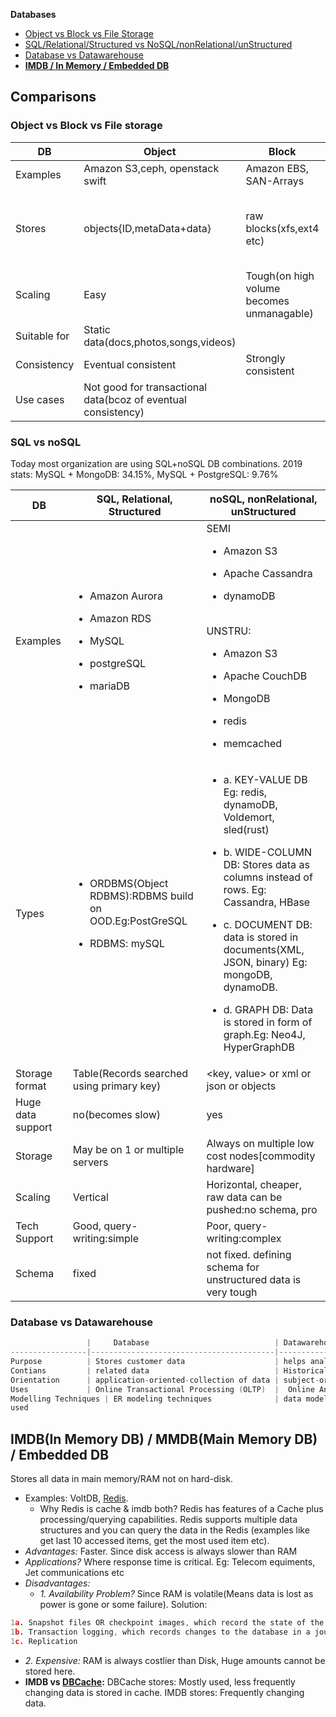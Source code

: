 **Databases**
- [Object vs Block vs File Storage](#obf)
- [SQL/Relational/Structured vs NoSQL/nonRelational/unStructured](#sn)
- [Database vs Datawarehouse](#dd)
- **[IMDB / In Memory / Embedded DB](#i)**


## Comparisons
<a name=obf></a>
### Object vs Block vs File storage

|DB | Object | Block | File |
|---|---|---|---|
|Examples | Amazon S3,ceph, openstack swift    | Amazon EBS, SAN-Arrays   |  Amazon EFS |
|Stores |objects{ID,metaData+data}| raw blocks(xfs,ext4 etc) | data in file, with limited meta-data |
|Scaling | Easy | Tough(on high volume becomes unmanagable) | |
|Suitable for |Static data(docs,photos,songs,videos) | | |
|Consistency | Eventual consistent | Strongly consistent| |
|Use cases | Not good for transactional data(bcoz of eventual consistency)| | |


<a name=sn></a>
### SQL vs noSQL
Today most organization are using SQL+noSQL DB combinations. 2019 stats:   MySQL + MongoDB: 34.15%,  MySQL + PostgreSQL: 9.76%

|DB| SQL, Relational, Structured | noSQL, nonRelational, unStructured |
|---|---|---|
|Examples |<ul><li>Amazon Aurora</li></ul> <ul><li>Amazon RDS</li></ul> <ul><li>MySQL</li></ul> <ul><li>postgreSQL</li></ul> <ul><li>mariaDB</li></ul>|SEMI<br> <ul><li>Amazon S3</li></ul> <ul><li>Apache Cassandra</li></ul> <ul><li>dynamoDB</li></ul> <br> UNSTRU: <br> <ul><li>Amazon S3</li></ul> <ul><li>Apache CouchDB</li></ul> <ul><li>MongoDB</li></ul> <ul><li>redis</li></ul> <ul><li>memcached</li></ul>|
|Types |<ul><li>ORDBMS(Object RDBMS):RDBMS build on OOD.Eg:PostGreSQL</li></ul> <ul><li>RDBMS: mySQL</li></ul> |<ul><li> a. KEY-VALUE DB Eg: redis, dynamoDB, Voldemort, sled(rust)</li></ul> <ul><li>b. WIDE-COLUMN DB: Stores data as columns instead of rows. Eg: Cassandra, HBase</li></ul> <ul><li>c. DOCUMENT DB: data is stored in documents(XML, JSON, binary) Eg: mongoDB, dynamoDB.</li></ul> <ul><li>d. GRAPH DB: Data is stored in form of graph.Eg: Neo4J, HyperGraphDB</li></ul>| 
|Storage format | Table(Records searched using primary key) | <key, value> or xml or json or objects |
|Huge data support | no(becomes slow) | yes |
|Storage | May be on 1 or multiple servers | Always on multiple low cost nodes[commodity hardware] |
|Scaling | Vertical | Horizontal, cheaper, raw data can be pushed:no schema, pro |
|Tech Support | Good, query-writing:simple | Poor, query-writing:complex |
|Schema | fixed | not fixed. defining schema for unstructured data is very tough |

<a name=dd></a>
### Database vs Datawarehouse
```c
                 |     Database                            | Datawarehouse
-----------------|-----------------------------------------|-------------------
Purpose          | Stores customer data                    | helps analyze data
Contians         | related data                            | Historical & commutative data
Orientation      | application-oriented-collection of data | subject-oriented collection of data
Uses             | Online Transactional Processing (OLTP)  |  Online Analytical Processing (OLAP)
Modelling Techniques | ER modeling techniques              | data modeling
used 
```

<a name=i></a>
## IMDB(In Memory DB) / MMDB(Main Memory DB) / Embedded DB
Stores all data in main memory/RAM not on hard-disk. 
- Examples: VoltDB, [Redis](/System-Design/Concepts/Cache).
  - Why Redis is cache & imdb both? Redis has features of a Cache plus processing/querying capabilities. Redis supports multiple data structures and you can query the data in the Redis (examples like get last 10 accessed items, get the most used item etc).
- *Advantages:* Faster. Since disk access is always slower than RAM
- *Applications?* Where response time is critical. Eg: Telecom equiments, Jet communications etc
- *Disadvantages:* 
  - _1. Availability Problem?_ Since RAM is volatile(Means data is lost as power is gone or some failure). Solution:
```c
1a. Snapshot files OR checkpoint images, which record the state of the database at a given moment in time.
1b. Transaction logging, which records changes to the database in a journal file
1c. Replication
```
  - _2. Expensive:_ RAM is always costlier than Disk, Huge amounts cannot be stored here.
- **IMDB vs [DBCache](/System-Design/Concepts/Cache):** DBCache stores: Mostly used, less frequently changing data is stored in cache. IMDB stores: Frequently changing data.

